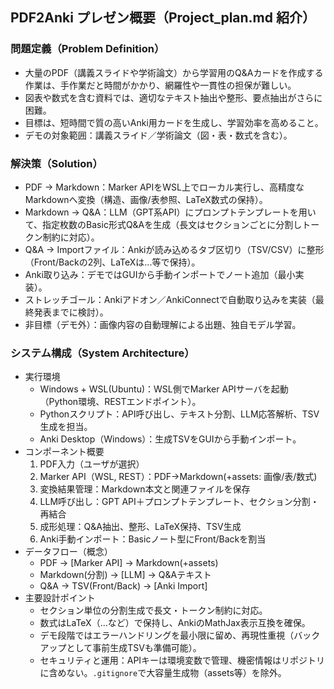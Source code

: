 ## PDF2Anki プレゼン概要（Project_plan.md 紹介）

### 問題定義（Problem Definition）
- 大量のPDF（講義スライドや学術論文）から学習用のQ&Aカードを作成する作業は、手作業だと時間がかかり、網羅性や一貫性の担保が難しい。
- 図表や数式を含む資料では、適切なテキスト抽出や整形、要点抽出がさらに困難。
- 目標は、短時間で質の高いAnki用カードを生成し、学習効率を高めること。
- デモの対象範囲：講義スライド／学術論文（図・表・数式を含む）。

### 解決策（Solution）
- PDF → Markdown：Marker APIをWSL上でローカル実行し、高精度なMarkdownへ変換（構造、画像/表参照、LaTeX数式の保持）。
- Markdown → Q&A：LLM（GPT系API）にプロンプトテンプレートを用いて、指定枚数のBasic形式Q&Aを生成（長文はセクションごとに分割しトークン制約に対応）。
- Q&A → Importファイル：Ankiが読み込めるタブ区切り（TSV/CSV）に整形（Front/Backの2列、LaTeXは$...$等で保持）。
- Anki取り込み：デモではGUIから手動インポートでノート追加（最小実装）。
- ストレッチゴール：Ankiアドオン／AnkiConnectで自動取り込みを実装（最終発表までに検討）。
- 非目標（デモ外）：画像内容の自動理解による出題、独自モデル学習。

### システム構成（System Architecture）
- 実行環境
  - Windows + WSL(Ubuntu)：WSL側でMarker APIサーバを起動（Python環境、RESTエンドポイント）。
  - Pythonスクリプト：API呼び出し、テキスト分割、LLM応答解析、TSV生成を担当。
  - Anki Desktop（Windows）：生成TSVをGUIから手動インポート。
- コンポーネント概要
  1. PDF入力（ユーザが選択）
  2. Marker API（WSL, REST）：PDF→Markdown(+assets: 画像/表/数式)
  3. 変換結果管理：Markdown本文と関連ファイルを保存
  4. LLM呼び出し：GPT API＋プロンプトテンプレート、セクション分割・再結合
  5. 成形処理：Q&A抽出、整形、LaTeX保持、TSV生成
  6. Anki手動インポート：Basicノート型にFront/Backを割当
- データフロー（概念）
  - PDF → [Marker API] → Markdown(+assets)
  - Markdown(分割) → [LLM] → Q&Aテキスト
  - Q&A → TSV(Front/Back) → [Anki Import]
- 主要設計ポイント
  - セクション単位の分割生成で長文・トークン制約に対応。
  - 数式はLaTeX（$...$など）で保持し、AnkiのMathJax表示互換を確保。
  - デモ段階ではエラーハンドリングを最小限に留め、再現性重視（バックアップとして事前生成TSVも準備可能）。
  - セキュリティと運用：APIキーは環境変数で管理、機密情報はリポジトリに含めない。`.gitignore`で大容量生成物（assets等）を除外。


